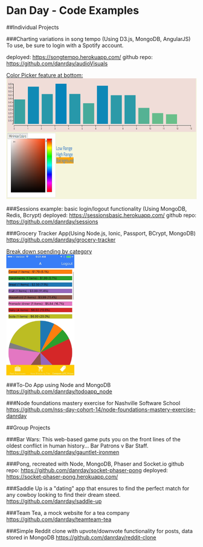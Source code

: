 # Dan Day - Code Examples

##Individual Projects

###Charting variations in song tempo (Using D3.js, MongoDB, AngularJS)
To use, be sure to login with a Spotify account.

deployed: https://songtempo.herokuapp.com/
github repo: https://github.com/danrday/audioVisuals

[Color Picker feature at bottom:](/colorpicker.png)<br><img src="/colorpicker.png" height="320">

###Sessions example: basic login/logout functionality (Using MongoDB, Redis, Bcrypt)
deployed: https://sessionsbasic.herokuapp.com/
github repo: https://github.com/danrday/sessions

###Grocery Tracker App(Using Node.js, Ionic, Passport, BCrypt, MongoDB)
https://github.com/danrday/grocery-tracker

[Break down spending by category](/piegraph.jpg)<br><img src="/piegraph.jpg" height="320">

###To-Do App using Node and MongoDB
https://github.com/danrday/todoapp_node

###Node foundations mastery exercise for Nashville Software School
https://github.com/nss-day-cohort-14/node-foundations-mastery-exercise-danrday


##Group Projects

###Bar Wars: This web-based game puts you on the front lines of the oldest conflict in human history... Bar Patrons v Bar Staff.
https://github.com/danrday/gauntlet-ironmen

###Pong, recreated with Node, MongoDB, Phaser and Socket.io
github repo: https://github.com/danrday/socket-phaser-pong
deployed: https://socket-phaser-pong.herokuapp.com/

###Saddle Up is a "dating" app that ensures to find the perfect match for any cowboy looking to find their dream steed.
https://github.com/danrday/saddle-up

###Team Tea, a mock website for a tea company
https://github.com/danrday/teamteam-tea

###Simple Reddit clone with upvote/downvote functionality for posts, data stored in MongoDB
https://github.com/danrday/reddit-clone

